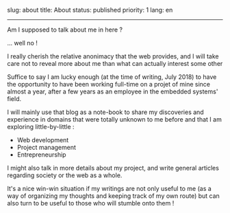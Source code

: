 slug: about
title: About
status: published
priority: 1
lang: en

---

Am I supposed to talk about me in here ?

... well no !

I really cherish the relative anonimacy that the web provides, and I will take
care not to reveal more about me than what can actually interest some other

Suffice to say I am lucky enough (at the time of writing, July 2018) to have
the opportunity to have been working full-time on a projet of mine since almost
a year, after a few years as an employee in the embedded systems' field.

I will mainly use that blog as a note-book to share my discoveries and
experience in domains that were totally unknown to me before and that I am
exploring little-by-little :

* Web development
* Project management
* Entrepreneurship

I might also talk in more details about my project, and write general articles
regarding society or the web as a whole.

It's a nice win-win situation if my writings are not only useful to me (as a way
of organizing my thoughts and keeping track of my own route) but can also turn
to be useful to those who will stumble onto them !

[blog-why]: /un-blog-pour-quoi-faire.html
